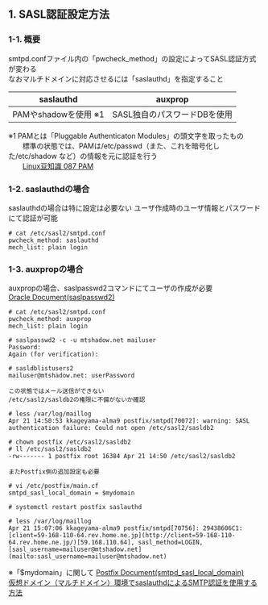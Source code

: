 ## 1. SASL認証設定方法
### 1-1. 概要
smtpd.confファイル内の「pwcheck_method」の設定によってSASL認証方式が変わる  
なおマルチドメインに対応させるには「saslauthd」を指定すること  

| saslauthd | auxprop |
| --- | --- |
| PAMやshadowを使用 ※1 | SASL独自のパスワードDBを使用 |

※1 PAMとは「Pluggable Authenticaton Modules」の頭文字を取ったもの  
　　標準の状態では、PAMは/etc/passwd（また、これを暗号化した/etc/shadow など）の情報を元に認証を行う  
　　[Linux豆知識 087 PAM](https://linuc.org/study/knowledge/417/)

### 1-2. saslauthdの場合
saslauthdの場合は特に設定は必要ない
ユーザ作成時のユーザ情報とパスワードにて認証が可能
```
# cat /etc/sasl2/smtpd.conf
pwcheck_method: saslauthd
mech_list: plain login
```

### 1-3. auxpropの場合
auxpropの場合、saslpasswd2コマンドにてユーザの作成が必要  
[Oracle Document(saslpasswd2)](https://docs.oracle.com/cd/E75431_01/html/E72377/saslpasswd2-8.html)
```
# cat /etc/sasl2/smtpd.conf
pwcheck_method: auxprop
mech_list: plain login

# saslpasswd2 -c -u mtshadow.net mailuser
Password:
Again (for verification):

# sasldblistusers2
mailuser@mtshadow.net: userPassword

この状態ではメール送信ができない
/etc/sasl2/sasldb2の権限に不備がないか確認

# less /var/log/maillog
Apr 21 14:50:53 kkageyama-alma9 postfix/smtpd[70072]: warning: SASL authentication failure: Could not open /etc/sasl2/sasldb2

# chown postfix /etc/sasl2/sasldb2
# ll /etc/sasl2/sasldb2
-rw------- 1 postfix root 16384 Apr 21 14:50 /etc/sasl2/sasldb2

またPostfix側の追加設定も必要

# vi /etc/postfix/main.cf
smtpd_sasl_local_domain = $mydomain

# systemctl restart postfix saslauthd

# less /var/log/maillog
Apr 21 15:07:06 kkageyama-alma9 postfix/smtpd[70756]: 29438606C1: [client=59-168-110-64.rev.home.ne.jp](http://client=59-168-110-64.rev.home.ne.jp/)[59.168.110.64], sasl_method=LOGIN, [sasl_username=mailuser@mtshadow.net](mailto:sasl_username=mailuser@mtshadow.net)
```

※「$mydomain」に関して
[Postfix Document(smtpd_sasl_local_domain)](https://www.postfix-jp.info/trans-2.3/jhtml/postconf.5.html#smtpd_sasl_local_domain)  
[仮想ドメイン（マルチドメイン）環境でsaslauthdによるSMTP認証を使用する方法](https://linux-svr.com/tips/%E3%83%A1%E3%83%BC%E3%83%AB%E3%82%B5%E3%83%BC%E3%83%90/10.php)
